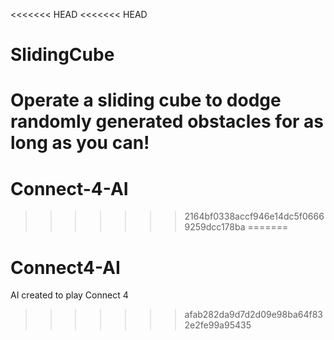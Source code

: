 <<<<<<< HEAD
<<<<<<< HEAD
# SlidingCube
Operate a sliding cube to dodge randomly generated obstacles for as long as you can!
=======
# Connect-4-AI
>>>>>>> 2164bf0338accf946e14dc5f06669259dcc178ba
=======
# Connect4-AI
AI created to play Connect 4
>>>>>>> afab282da9d7d2d09e98ba64f832e2fe99a95435
